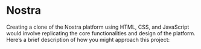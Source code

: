 # Nostra
Creating a clone of the Nostra platform using HTML, CSS, and JavaScript would involve replicating the core functionalities and design of the platform. Here’s a brief description of how you might approach this project:
